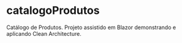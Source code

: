 # catalogoProdutos
Catálogo de Produtos. Projeto assistido em Blazor demonstrando e aplicando Clean Architecture.

